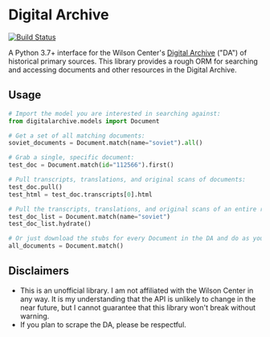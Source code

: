 
# Digital Archive

[![Build Status](https://travis-ci.com/epikulski/digitalarchive.svg?token=DF1254Zmz3xWHziFRx2x&branch=master)](https://travis-ci.com/epikulski/digitalarchive)

A Python 3.7+ interface for the Wilson Center's [Digital Archive](https://digitalarchive.wilsoncenter.org) ("DA") of historical primary sources. This library provides a rough ORM for searching and accessing documents and other resources in the Digital Archive. 

## Usage

```python
# Import the model you are interested in searching against:
from digitalarchive.models import Document 

# Get a set of all matching documents:
soviet_documents = Document.match(name="soviet").all()

# Grab a single, specific document:
test_doc = Document.match(id="112566").first()

# Pull transcripts, translations, and original scans of documents:
test_doc.pull()
test_html = test_doc.transcripts[0].html

# Pull the transcripts, translations, and original scans of an entire resultset:
test_doc_list = Document.match(name="soviet")
test_doc_list.hydrate()

# Or just download the stubs for every Document in the DA and do as you please:
all_documents = Document.match()
```

## Disclaimers
* This is an unofficial library. I am not affiliated with the Wilson Center in any way. It is my understanding that the API is unlikely to change in the near future, but I cannot guarantee that this library won't break without warning. 
* If you plan to scrape the DA, please be respectful. 
